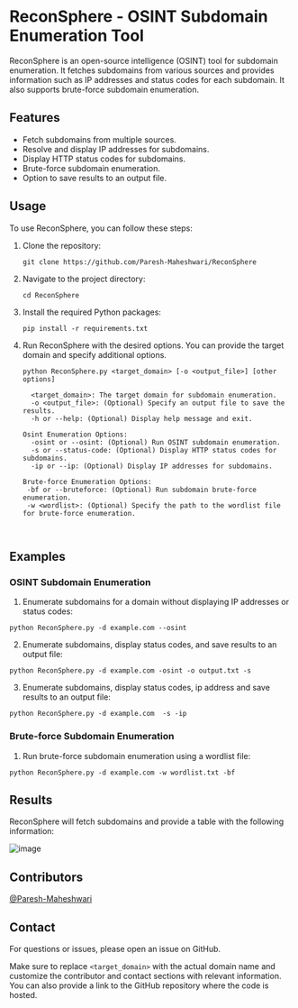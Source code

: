 
# ReconSphere - OSINT Subdomain Enumeration Tool

ReconSphere is an open-source intelligence (OSINT) tool for subdomain enumeration. It fetches subdomains from various sources and provides information such as IP addresses and status codes for each subdomain. It also supports brute-force subdomain enumeration.

## Features

- Fetch subdomains from multiple sources.
- Resolve and display IP addresses for subdomains.
- Display HTTP status codes for subdomains.
- Brute-force subdomain enumeration.
- Option to save results to an output file.

## Usage

To use ReconSphere, you can follow these steps:

1. Clone the repository:

   ```
   git clone https://github.com/Paresh-Maheshwari/ReconSphere
   ```
2. Navigate to the project directory:

    ```
    cd ReconSphere
    ```
3. Install the required Python packages:

    ```    
    pip install -r requirements.txt
    ```

4. Run ReconSphere with the desired options. You can provide the target domain and specify additional options.

    ``` 
    python ReconSphere.py <target_domain> [-o <output_file>] [other options]

      <target_domain>: The target domain for subdomain enumeration.
      -o <output_file>: (Optional) Specify an output file to save the results.
      -h or --help: (Optional) Display help message and exit.

    Osint Enumeration Options:
      -osint or --osint: (Optional) Run OSINT subdomain enumeration.
      -s or --status-code: (Optional) Display HTTP status codes for subdomains.
      -ip or --ip: (Optional) Display IP addresses for subdomains.

    Brute-force Enumeration Options:
     -bf or --bruteforce: (Optional) Run subdomain brute-force enumeration.
     -w <wordlist>: (Optional) Specify the path to the wordlist file for brute-force enumeration.

      
    ```
## Examples
### OSINT Subdomain Enumeration 
1. Enumerate subdomains for a domain without displaying IP addresses or status codes:

```
python ReconSphere.py -d example.com --osint 
```

2. Enumerate subdomains, display status codes, and save results to an output file:

```
python ReconSphere.py -d example.com -osint -o output.txt -s
```


3. Enumerate subdomains, display status codes, ip address and save results to an output file:

```
python ReconSphere.py -d example.com  -s -ip
```

### Brute-force Subdomain Enumeration

1. Run brute-force subdomain enumeration using a wordlist file:
    
```
python ReconSphere.py -d example.com -w wordlist.txt -bf
```

## Results
ReconSphere will fetch subdomains and provide a table with the following information:

![image](https://github.com/Paresh-Maheshwari/ReconSphere/assets/70533309/ab529880-fb6d-48a5-a791-22af7c446cad)



## Contributors
 [@Paresh-Maheshwari](https://www.github.com/Paresh-Maheshwari)


## Contact
For questions or issues, please open an issue on GitHub.


Make sure to replace `<target_domain>` with the actual domain name and customize the contributor and contact sections with relevant information. You can also provide a link to the GitHub repository where the code is hosted.

